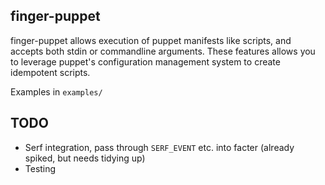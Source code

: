 ## finger-puppet

  finger-puppet allows execution of puppet manifests like scripts, and accepts both stdin or commandline arguments. These features allows you to leverage puppet's configuration management system to create idempotent scripts.

  Examples in `examples/`

## TODO

* Serf integration, pass through `SERF_EVENT` etc. into facter (already spiked, but needs tidying up)
* Testing
